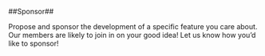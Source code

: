##Sponsor##

Propose and sponsor the development of a specific feature you care about. Our members are likely to join in on your good idea! Let us know how you’d like to sponsor!
